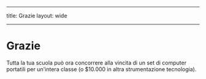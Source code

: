 * * *

title: Grazie layout: wide

* * *

# Grazie

Tutta la tua scuola può ora concorrere alla vincita di un set di computer portatili per un'intera classe (o $10.000 in altra strumentazione tecnologia).
